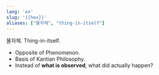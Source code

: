 ```yaml
---
lang: 'en'
slug: '{{hex}}'
aliases: ["물자체", "thing-in-itself"]
---
```


물자체. Thing-in-itself.

- Opposite of Phenomenon.
- Basis of Kantian Philosophy.
- Instead of **what is observed**, what did actually happen?
